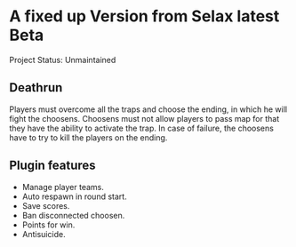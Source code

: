 # A fixed up Version from Selax latest Beta
Project Status: Unmaintained

## Deathrun
Players must overcome all the traps and choose the ending, in which he will fight the choosens. 
Choosens must not allow players to pass map for that they have the ability to activate the trap. In case of failure, the choosens have to try to kill the players on the ending.

## Plugin features
- Manage player teams.
- Auto respawn in round start.
- Save scores.
- Ban disconnected choosen.
- Points for win.
- Antisuicide.
